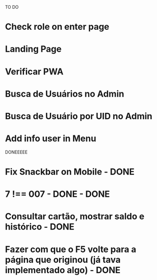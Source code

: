 TO DO
# Check role on enter page
# Landing Page
# Verificar PWA
# Busca de Usuários no Admin
# Busca de Usuário por UID no Admin
# Add info user in Menu




DONEEEEE
# Fix Snackbar on Mobile - DONE
# 7 !== 007 - DONE - DONE
# Consultar cartão, mostrar saldo e histórico - DONE
# Fazer com que o F5 volte para a página que originou (já tava implementado algo) - DONE